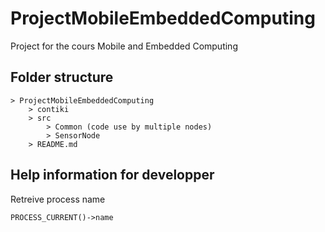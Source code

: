 # ProjectMobileEmbeddedComputing
Project for the cours Mobile and Embedded Computing


## Folder structure

```
> ProjectMobileEmbeddedComputing
    > contiki
    > src
        > Common (code use by multiple nodes)
        > SensorNode
    > README.md
```



## Help information for developper

Retreive process name
```
PROCESS_CURRENT()->name
```